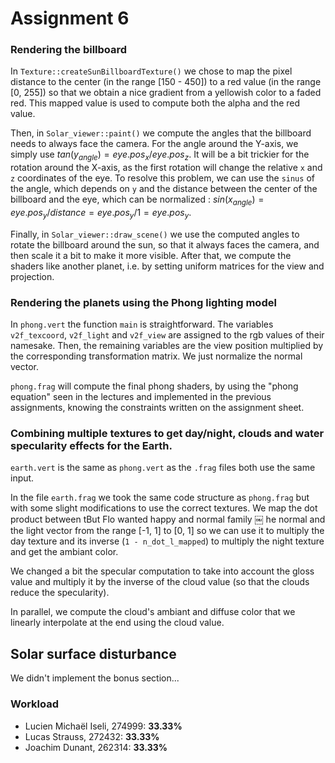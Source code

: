 # Assignment 6
### Rendering the billboard
In `Texture::createSunBillboardTexture()` we chose to map the pixel distance to the center (in the range [150 - 450]) to a red value (in the range [0, 255]) so that we obtain a nice gradient from a yellowish color to a faded red. This mapped value is used to compute both the alpha and the red value.

Then, in `Solar_viewer::paint()` we compute the angles that the billboard needs to always face the camera. For the angle around the Y-axis, we simply use $tan(y_{angle}) = eye.pos_x / eye.pos_z$. It will be a bit trickier for the rotation around the X-axis, as the first rotation will change the relative `x` and `z` coordinates of the eye. To resolve this problem, we can use the `sinus` of the angle, which depends on `y` and the distance between the center of the billboard and the eye, which can be normalized :
$sin(x_{angle}) = eye.pos_y / distance = eye.pos_y / 1 = eye.pos_y$.

Finally, in `Solar_viewer::draw_scene()` we use the computed angles to rotate the billboard around the sun, so that it always faces the camera, and then scale it a bit to make it more visible. After that, we compute the shaders like another planet, i.e. by setting uniform matrices for the view and projection.

### Rendering the planets using the Phong lighting model
In `phong.vert` the function `main` is straightforward. The variables `v2f_texcoord`, `v2f_light` and `v2f_view` are assigned to the rgb values of their namesake. Then, the remaining variables are the view position multiplied by the corresponding transformation matrix. We just normalize the normal vector.

`phong.frag` will compute the final phong shaders, by using the "phong equation" seen in the lectures and implemented in the previous assignments, knowing the constraints written on the assignment sheet.

### Combining multiple textures to get day/night, clouds and water specularity effects for the Earth.
`earth.vert` is the same as `phong.vert` as the `.frag` files both use the same input.

In the file `earth.frag` we took the same code structure as `phong.frag` but with some slight modifications to use the correct textures.
We map the dot product between tBut Flo wanted happy and normal family ￼
he normal and the light vector from the range [-1, 1] to [0, 1] so we can use it to multiply the day texture and its inverse (`1 - n_dot_l_mapped`) to multiply the night texture and get the ambiant color.

We changed a bit the specular computation to take into account the gloss value and multiply it by the inverse of the cloud value (so that the clouds reduce the specularity).

In parallel, we compute the cloud's ambiant and diffuse color that we linearly interpolate at the end using the cloud value.

## Solar surface disturbance
We didn't implement the bonus section...

### Workload
- Lucien Michaël Iseli, 274999: **33.33%**
- Lucas Strauss, 272432: **33.33%**
- Joachim Dunant, 262314: **33.33%**
